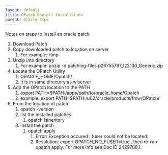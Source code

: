 ```yaml
---
layout: default
title: OPatch One-off Installation
parent: Oracle Tips
---
```


Notes on steps to install an oracle patch

1.  Download Patch
2.	Copy downloaded patch to location on server
    1.	For example: /tmp
3.	Unzip into directory
    1.	For example: unzip -d patching-files p26755797_122130_Generic.zip
4.	Locate the OPatch Utility
    1.	ORACLE_HOME/Opatch/
    2.	It is in same directory as wlserver
5.	Add the OPatch location to the PATH
    1.	export PATH=$PATH:/apps/path/to/oracle_home/Opatch
    2.	example: export PATH=$PATH:/u02/oracle/products/fmw/OPatch/
6.	From the location of patch
    1.	opatch -version
    2.	list the installed patches
        1.	opatch lsinentory
    3.	install the patch
        1.	opatch apply
            1.	Error: Exception occured :     fuser could not be located:
            2.	Resolution: export OPATCH_NO_FUSER=true , then re-run opatch apply.  For more info see Doc ID 2429708.1.